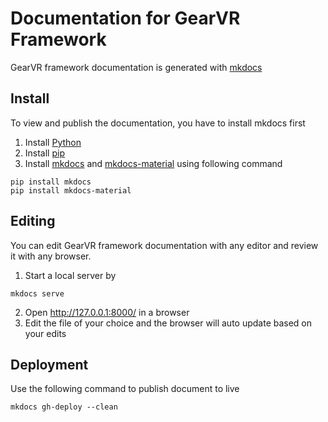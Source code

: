 # Documentation for GearVR Framework

GearVR framework documentation is generated with [mkdocs](http://www.mkdocs.org/)

## Install

To view and publish the documentation, you have to install mkdocs first

1. Install [Python](https://www.python.org/)
2. Install [pip](https://pip.pypa.io/en/stable/installing/)
3. Install [mkdocs](http://www.mkdocs.org/) and [mkdocs-material](http://squidfunk.github.io/mkdocs-material/) using following command
```
pip install mkdocs
pip install mkdocs-material
```

## Editing

You can edit GearVR framework documentation with any editor and review it with any browser.


1. Start a local server by
```
mkdocs serve
```
2. Open http://127.0.0.1:8000/ in a browser
3. Edit the file of your choice and the browser will auto update based on your edits


## Deployment
Use the following command to publish document to live
```
mkdocs gh-deploy --clean
```